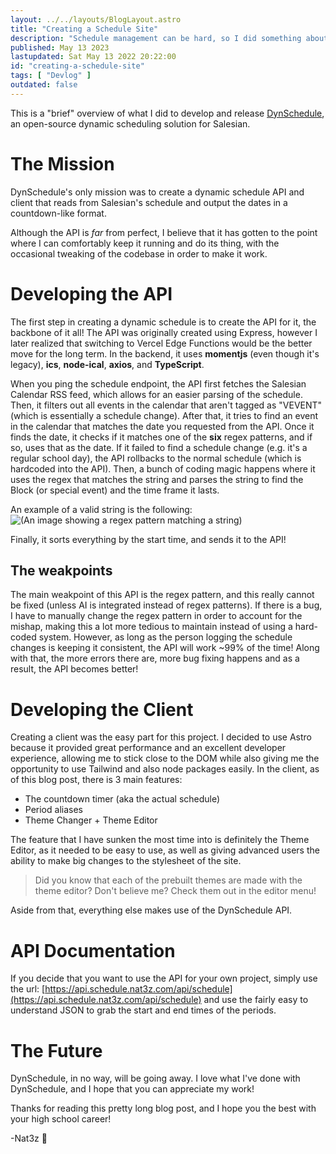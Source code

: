 ```yaml
---
layout: ../../layouts/BlogLayout.astro
title: "Creating a Schedule Site"
description: "Schedule management can be hard, so I did something about it."
published: May 13 2023
lastupdated: Sat May 13 2022 20:22:00
id: "creating-a-schedule-site"
tags: [ "Devlog" ]
outdated: false
---
```

This is a "brief" overview of what I did to develop and release [DynSchedule](https://schedule.nat3z.com/), an open-source dynamic scheduling solution for Salesian.

# The Mission
DynSchedule's only mission was to create a dynamic schedule API and client that reads from Salesian's schedule and output the dates in a countdown-like format.

Although the API is *far* from perfect, I believe that it has gotten to the point where I can comfortably keep it running and do its thing, with the occasional tweaking of the codebase in order to make it work.

# Developing the API
The first step in creating a dynamic schedule is to create the API for it, the backbone of it all! The API was originally created using Express, however I later realized that switching to Vercel Edge Functions would be the better move for the long term. In the backend, it uses **momentjs** (even though it's legacy), **ics**, **node-ical**, **axios**, and **TypeScript**.

When you ping the schedule endpoint, the API first fetches the Salesian Calendar RSS feed, which allows for an easier parsing of the schedule. Then, it filters out all events in the calendar that aren't tagged as "VEVENT" (which is essentially a schedule change). After that, it tries to find an event in the calendar that matches the date you requested from the API. Once it finds the date, it checks if it matches one of the **six** regex patterns, and if so, uses that as the date. If it failed to find a schedule change (e.g. it's a regular school day), the API rollbacks to the normal schedule (which is hardcoded into the API). Then, a bunch of coding magic happens where it uses the regex that matches the string and parses the string to find the Block (or special event) and the time frame it lasts.

An example of a valid string is the following:
![(An image showing a regex pattern matching a string)](../timeframe.jpg)

Finally, it sorts everything by the start time, and sends it to the API!

## The weakpoints
The main weakpoint of this API is the regex pattern, and this really cannot be fixed (unless AI is integrated instead of regex patterns). If there is a bug, I have to manually change the regex pattern in order to account for the mishap, making this a lot more tedious to maintain instead of using a hard-coded system. However, as long as the person logging the schedule changes is keeping it consistent, the API will work ~99% of the time! Along with that, the more errors there are, more bug fixing happens and as a result, the API becomes better!

# Developing the Client
Creating a client was the easy part for this project. I decided to use Astro because it provided great performance and an excellent developer experience, allowing me to stick close to the DOM while also giving me the opportunity to use Tailwind and also node packages easily. In the client, as of this blog post, there is 3 main features:

- The countdown timer (aka the actual schedule)
- Period aliases
- Theme Changer + Theme Editor

The feature that I have sunken the most time into is definitely the Theme Editor, as it needed to be easy to use, as well as giving advanced users the ability to make big changes to the stylesheet of the site.

> Did you know that each of the prebuilt themes are made with the theme editor? Don't believe me? Check them out in the editor menu!

Aside from that, everything else makes use of the DynSchedule API.

# API Documentation
If you decide that you want to use the API for your own project, simply use the url:
[https://api.schedule.nat3z.com/api/schedule](https://api.schedule.nat3z.com/api/schedule)
and use the fairly easy to understand JSON to grab the start and end times of the periods.

# The Future
DynSchedule, in no way, will be going away. I love what I've done with DynSchedule, and I hope that you can appreciate my work!

Thanks for reading this pretty long blog post, and I hope you the best with your high school career!

-Nat3z 💖
